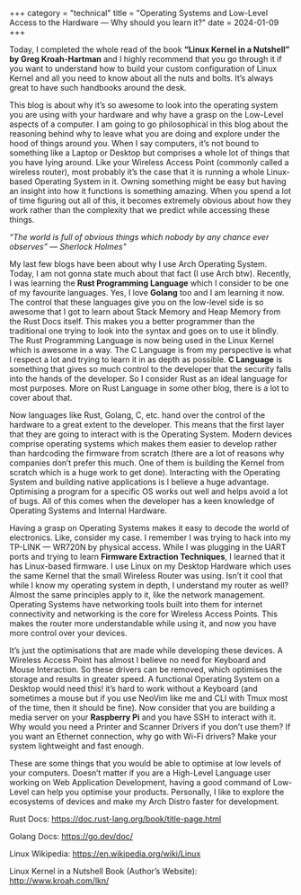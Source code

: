 +++
category = "technical"
title = "Operating Systems and Low-Level Access to the Hardware — Why should you learn it?"
date = 2024-01-09 
+++

Today, I completed the whole read of the book **“Linux Kernel in a Nutshell” by Greg Kroah-Hartman** and I highly recommend that you go through it if you want to understand how to build your custom configuration of Linux Kernel and all you need to know about all the nuts and bolts. It’s always great to have such handbooks around the desk.

This blog is about why it’s so awesome to look into the operating system you are using with your hardware and why have a grasp on the Low-Level aspects of a computer. I am going to go philosophical in this blog about the reasoning behind why to leave what you are doing and explore under the hood of things around you. When I say computers, it’s not bound to something like a Laptop or Desktop but comprises a whole lot of things that you have lying around. Like your Wireless Access Point (commonly called a wireless router), most probably it’s the case that it is running a whole Linux-based Operating System in it. Owning something might be easy but having an insight into how it functions is something amazing. When you spend a lot of time figuring out all of this, it becomes extremely obvious about how they work rather than the complexity that we predict while accessing these things.

*“The world is full of obvious things which nobody by any chance ever observes” — Sherlock Holmes"*


My last few blogs have been about why I use Arch Operating System. Today, I am not gonna state much about that fact (I use Arch btw). Recently, I was learning the **Rust Programming Language** which I consider to be one of my favourite languages. Yes, I love **Golang** too and I am learning it now. The control that these languages give you on the low-level side is so awesome that I got to learn about Stack Memory and Heap Memory from the Rust Docs itself. This makes you a better programmer than the traditional one trying to look into the syntax and goes on to use it blindly. The Rust Programming Language is now being used in the Linux Kernel which is awesome in a way. The C Language is from my perspective is what I respect a lot and trying to learn it in as depth as possible. **C Language** is something that gives so much control to the developer that the security falls into the hands of the developer. So I consider Rust as an ideal language for most purposes. More on Rust Language in some other blog, there is a lot to cover about that.

Now languages like Rust, Golang, C, etc. hand over the control of the hardware to a great extent to the developer. This means that the first layer that they are going to interact with is the Operating System. Modern devices comprise operating systems which makes them easier to develop rather than hardcoding the firmware from scratch (there are a lot of reasons why companies don’t prefer this much. One of them is building the Kernel from scratch which is a huge work to get done). Interacting with the Operating System and building native applications is I believe a huge advantage. Optimising a program for a specific OS works out well and helps avoid a lot of bugs. All of this comes when the developer has a keen knowledge of Operating Systems and Internal Hardware.

Having a grasp on Operating Systems makes it easy to decode the world of electronics. Like, consider my case. I remember I was trying to hack into my TP-LINK — WR720N by physical access. While I was plugging in the UART ports and trying to learn **Firmware Extraction Techniques**, I learned that it has Linux-based firmware. I use Linux on my Desktop Hardware which uses the same Kernel that the small Wireless Router was using. Isn’t it cool that while I know my operating system in depth, I understand my router as well? Almost the same principles apply to it, like the network management. Operating Systems have networking tools built into them for internet connectivity and networking is the core for Wireless Access Points. This makes the router more understandable while using it, and now you have more control over your devices.

It’s just the optimisations that are made while developing these devices. A Wireless Access Point has almost I believe no need for Keyboard and Mouse Interaction. So these drivers can be removed, which optimises the storage and results in greater speed. A functional Operating System on a Desktop would need this! it’s hard to work without a Keyboard (and sometimes a mouse but if you use NeoVim like me and CLI with Tmux most of the time, then it should be fine). Now consider that you are building a media server on your **Raspberry Pi** and you have SSH to interact with it. Why would you need a Printer and Scanner Drivers if you don’t use them? If you want an Ethernet connection, why go with Wi-Fi drivers? Make your system lightweight and fast enough.

These are some things that you would be able to optimise at low levels of your computers. Doesn’t matter if you are a High-Level Language user working on Web Application Development, having a good command of Low-Level can help you optimise your products. Personally, I like to explore the ecosystems of devices and make my Arch Distro faster for development.

Rust Docs: https://doc.rust-lang.org/book/title-page.html

Golang Docs: https://go.dev/doc/

Linux Wikipedia: https://en.wikipedia.org/wiki/Linux

Linux Kernel in a Nutshell Book (Author’s Website): http://www.kroah.com/lkn/
